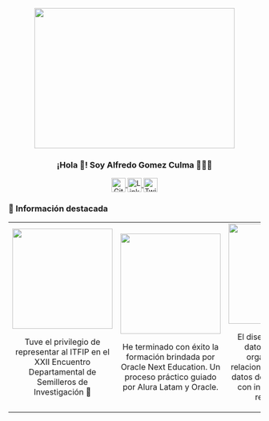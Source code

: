 <p align="center" width="300">
   <img align="center" width="400" src="https://blogger.googleusercontent.com/img/b/R29vZ2xl/AVvXsEhe4b7Dsmgq6q29P5jekfl9yS8HojYsgqwPX0XdVgqEF5KLgUSLC2x2UiUKQhvi_3WqTF28m_rshgHSu98SDITNQtGPPHgj3gTQbKk9P5CmiesWBKID2TGF94TKE6P3lsQxZS2g_5y6TYEqzIOeJc4-ch5UTaD4Lag4wD5BhEr7XjCHaU07VoTpeM-RM9A/s5760/5becb91e-bcd9-4103-892e-67a6e643ef8r9.png" style="width: 400px; height: 280px;"/>
   <h3 align="center">¡Hola 👋! Soy Alfredo Gomez Culma 👨🏻‍💻</h3>
</p>

<p align="center">
  <a href="https://github.com/Alfredogc21" target="_blank">
    <img align="center" src="https://cdn-icons-png.flaticon.com/512/25/25231.png" alt="GitHub" height="28px" width="28px" />
  </a>
  <span style="width: 8px;"> </span>
  <a href="https://www.linkedin.com/in/alfredogc21" target="_blank">
    <img align="center" src="https://cdn-icons-png.flaticon.com/512/174/174857.png" alt="LinkedIn" height="28px" width="28px" />
  </a>
  <span style="width: 8px;"> </span>
  <a href="https://twitter.com/alfredogc21" target="_blank">
    <img align="center" src="https://cdn-icons-png.flaticon.com/512/733/733579.png" alt="Twitter" height="28px" width="28px" />
  </a>
</p>

### 🔖 Información destacada

<table>
  <tr>
    <td align="center" width="250px">
      <img src="https://pbs.twimg.com/media/GrQNENQWMAA8YKd?format=jpg&name=4096x4096" width="200px"><br>
      <p>Tuve el privilegio de representar al ITFIP en el XXII Encuentro Departamental de Semilleros de Investigación 🚀</p>
    </td>
    <td align="center" width="250px">
      <img src="https://media.licdn.com/dms/image/v2/D4E22AQE4CWjSoQVn-Q/feedshare-shrink_2048_1536/feedshare-shrink_2048_1536/0/1711848684946?e=1752710400&v=beta&t=Ak_y_eiTrtWFLUReS3zg5o4T5YbxKAjV9DmSSx1IILI" width="200px"><br>
      <p>He terminado con éxito la formación brindada por Oracle Next Education. Un proceso práctico guiado por Alura Latam y Oracle.</p>
    </td>
    <td align="center" width="250px">
      <img src="https://media.licdn.com/dms/image/v2/D4E22AQE4SIMIVEZjzQ/feedshare-shrink_2048_1536/feedshare-shrink_2048_1536/0/1716843815567?e=1752710400&v=beta&t=kVKEfa7K_NfmiY_nCBg6Ryl_XjV4pI27kQmCCzcU0FI" width="200px"><br>
      <p>El diseño de bases de datos relacionales organiza tablas y relaciones para gestionar datos de forma eficiente, con integridad y buen rendimiento.</p>
    </td>
  </tr>
</table>

